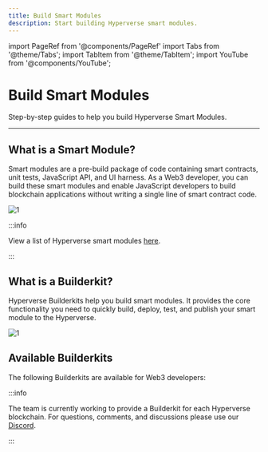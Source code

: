 ```yaml
---
title: Build Smart Modules
description: Start building Hyperverse smart modules.
---
```


import PageRef from '@components/PageRef'
import Tabs from '@theme/Tabs';
import TabItem from '@theme/TabItem';
import YouTube from '@components/YouTube';

# Build Smart Modules

Step-by-step guides to help you build Hyperverse Smart Modules.

---

## What is a Smart Module?

Smart modules are a pre-build package of code containing smart contracts, unit tests, JavaScript API, and UI harness. As a Web3 developer, you can build these smart modules and enable JavaScript developers to build blockchain applications without writing a single line of smart contract code.

![1](/img/content/docs/builderkit/1.png)

:::info

View a list of Hyperverse smart modules [here](/basics/modules).

:::

## What is a Builderkit?

Hyperverse Builderkits help you build smart modules. It provides the core functionality you need to quickly build, deploy, test, and publish your smart module to the Hyperverse.

![1](/img/content/docs/builderkit/2.png)

## Available Builderkits

The following Builderkits are available for Web3 developers:

<PageRef url="./smart-modules/EVM/evm-builderkit" pageName="EVM Builderkit" />

:::info

The team is currently working to provide a Builderkit for each Hyperverse blockchain. For questions, comments, and discussions please use our [Discord](https://discord.com/invite/uqecGxg).

:::
